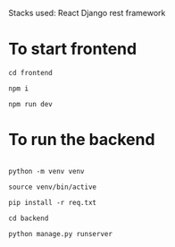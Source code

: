 Stacks used:
    React
    Django rest framework
    


# To start frontend

```
cd frontend

npm i

npm run dev

```


# To run the backend

```

python -m venv venv

source venv/bin/active

pip install -r req.txt

cd backend

python manage.py runserver

```

